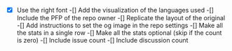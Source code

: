 -[x] Use the right font
-[] Add the visualization of the languages used
-[] Include the PFP of the repo owner
-[] Replicate the layout of the original
-[] Add instructions to set the og image in the repo settings
-[] Make all the stats in a single row
-[] Make all the stats optional (skip if the count is zero)
-[] Include issue count
-[] Include discussion count